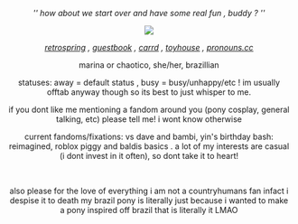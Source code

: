 <p align="center"> <em> '' how about we start over and have some real fun , buddy ? '' </em> <p>

<p align="center"> <img src="https://file.garden/ZSHrFmTvf253N3H3/party%20yin%20dot%20zip"/> </p>

<p align="center"> <em> <a href="https://retrospring.net/@RECURSER">retrospring</a> , <a href="https://chaotico.123guestbook.com/">guestbook</a> , <a href="https://chaotico.carrd.co/">carrd</a> , <a href="https://toyhou.se/melting_ink">toyhouse</a> , <a href="https://pronouns.cc/@INKING_DOWN">pronouns.cc</a> </em> <p>

<p align="center"> marina or chaotico, she/her, brazillian <p>

<p align="center"> statuses: away = default status , busy = busy/unhappy/etc ! im usually offtab anyway though so its best to just whisper to me. <p>

<p align="center"> if you dont like me mentioning a fandom around you (pony cosplay, general talking, etc) please tell me! i wont know otherwise <p>

<p align="center"> current fandoms/fixations: vs dave and bambi, yin's birthday bash: reimagined, roblox piggy and baldis basics . a lot of my interests are casual (i dont invest in it often), so dont take it to heart! <p>

<br>
<p align="center"> also please for the love of everything i am not a countryhumans fan infact i despise it to death my brazil pony is literally just because i wanted to make a pony inspired off brazil that is literally it LMAO</p>

